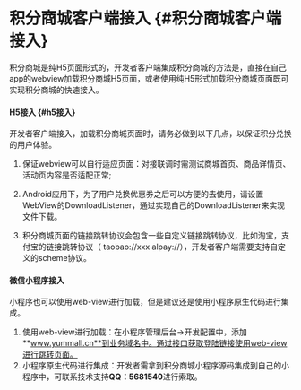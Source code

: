 # 积分商城客户端接入 {#积分商城客户端接入}

积分商城是纯H5页面形式的，开发者客户端集成积分商城的方法是，直接在自己app的webview加载积分商城H5页面，或者使用纯H5形式加载积分商城页面既可实现积分商城的快速接入。

#### H5接入 {#h5接入}

开发者客户端接入，加载积分商城页面时，请务必做到以下几点，以保证积分兑换的用户体验。

1. 保证webview可以自行适应页面：对接联调时需测试商城首页、商品详情页、活动页内容是否适配正常;

2. Android应用下，为了用户兑换优惠券之后可以方便的去使用，请设置WebView的DownloadListener，通过实现自己的DownloadListener来实现文件下载。

3. 积分商城页面的链接跳转协议会包含一些自定义链接跳转协议，比如淘宝，支付宝的链接跳转协议（ taobao://xxx alpay://），开发者客户端需要支持自定义的scheme协议。

#### 微信小程序接入

小程序也可以使用web-view进行加载，但是建议还是使用小程序原生代码进行集成。

1. 使用web-view进行加载：在小程序管理后台-&gt;开发配置中，添加**www.yummall.cn**到业务域名中。通过接口获取登陆链接使用web-view进行跳转页面。
2. 小程序原生代码进行集成：开发者需拿到积分商城小程序源码集成到自己的小程序中，可联系技术支持**QQ：5681540**进行索取。





